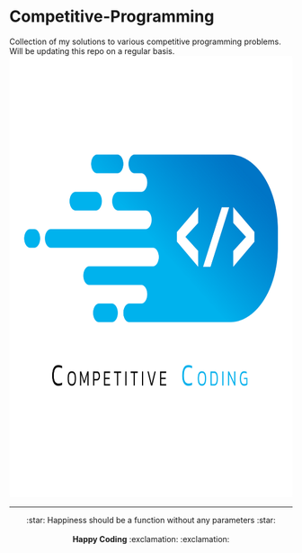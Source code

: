 # Competitive-Programming
Collection of my solutions to various competitive programming problems. <br>
Will be updating this repo on a regular basis. <br>
<img width="784" height="784" src="CP_image.png">

-------------------------------------
<p align="center">
:star: Happiness should be a function without any parameters :star: <br> <br>
<b>Happy Coding</b> :exclamation: :exclamation:
</p>

